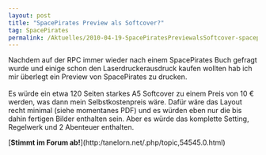 ```yaml
---
layout: post
title: "SpacePirates Preview als Softcover?"
tag: SpacePirates
permalink: /Aktuelles/2010-04-19-SpacePiratesPreviewalsSoftcover-spacepirates
---
```



<p>Nachdem auf der RPC immer wieder nach einem SpacePirates Buch gefragt wurde und einige schon den Laserdruckerausdruck kaufen wollten hab ich mir überlegt ein Preview von SpacePirates zu drucken.<br />
<br />
Es würde ein etwa 120 Seiten starkes A5 Softcover zu einem Preis von 10 &euro; werden, was dann mein Selbstkostenpreis wäre. Dafür wäre das Layout recht minimal (siehe momentanes PDF) und es würden eben nur die bis dahin fertigen Bilder enthalten sein. Aber es würde das komplette Setting, Regelwerk und 2 Abenteuer enthalten.</p>
[<b>Stimmt im Forum ab!</b>](http:/tanelorn.net/.php/topic,54545.0.html)

